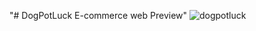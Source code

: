 "# DogPotLuck E-commerce web Preview" 
![dogpotluck](https://user-images.githubusercontent.com/81509258/208871569-9f6f0c73-1029-41ea-804c-3de31e9e6e66.jpg)
